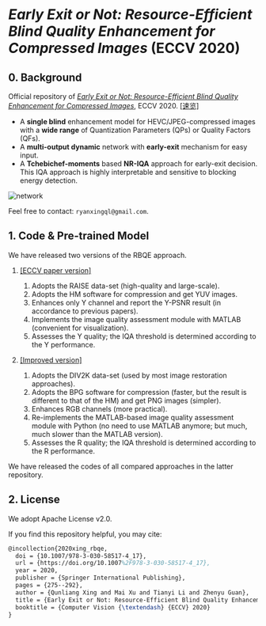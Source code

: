 # *Early Exit or Not: Resource-Efficient Blind Quality Enhancement for Compressed Images* (ECCV 2020)

## 0. Background

Official repository of [*Early Exit or Not: Resource-Efficient Blind Quality Enhancement for Compressed Images*](https://arxiv.org/abs/2006.16581), ECCV 2020. [[速览]](https://github.com/ryanxingql/rbqe/blob/master/blog_zh.md)


- A **single blind** enhancement model for HEVC/JPEG-compressed images with a **wide range** of Quantization Parameters (QPs) or Quality Factors (QFs).
- A **multi-output dynamic** network with **early-exit** mechanism for easy input.
- A **Tchebichef-moments** based **NR-IQA** approach for early-exit decision. This IQA approach is highly interpretable and sensitive to blocking energy detection.

![network](https://user-images.githubusercontent.com/34084019/105739729-637dd200-5f73-11eb-923a-bb67ee9959eb.png)

Feel free to contact: `ryanxingql@gmail.com`.

## 1. Code & Pre-trained Model

We have released two versions of the RBQE approach.

1. [[ECCV paper version]](https://github.com/ryanxingql/rbqe/tree/34c961d4df7dea3882297601836b245d0b552739)
   1. Adopts the RAISE data-set (high-quality and large-scale).
   2. Adopts the HM software for compression and get YUV images.
   3. Enhances only Y channel and report the Y-PSNR result (in accordance to previous papers).
   4. Implements the image quality assessment module with MATLAB (convenient for visualization).
   5. Assesses the Y quality; the IQA threshold is determined according to the Y performance.

2. [[Improved version]](https://github.com/ryanxingql/powerqe)
   1. Adopts the DIV2K data-set (used by most image restoration approaches).
   2. Adopts the BPG software for compression (faster, but the result is different to that of the HM) and get PNG images (simpler).
   3. Enhances RGB channels (more practical).
   4. Re-implements the MATLAB-based image quality assessment module with Python (no need to use MATLAB anymore; but much, much slower than the MATLAB version).
   5. Assesses the R quality; the IQA threshold is determined according to the R performance.

We have released the codes of all compared approaches in the latter repository.

## 2. License

We adopt Apache License v2.0.

If you find this repository helpful, you may cite:

```tex
@incollection{2020xing_rbqe,
  doi = {10.1007/978-3-030-58517-4_17},
  url = {https://doi.org/10.1007%2F978-3-030-58517-4_17},
  year = 2020,
  publisher = {Springer International Publishing},
  pages = {275--292},
  author = {Qunliang Xing and Mai Xu and Tianyi Li and Zhenyu Guan},
  title = {Early Exit or Not: Resource-Efficient Blind Quality Enhancement for Compressed Images},
  booktitle = {Computer Vision {\textendash} {ECCV} 2020}
}
```
